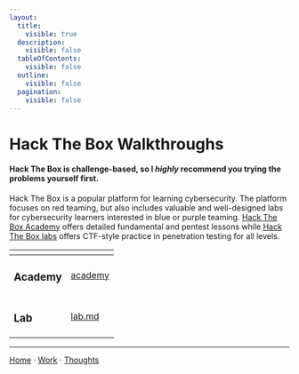 ```yaml
---
layout:
  title:
    visible: true
  description:
    visible: false
  tableOfContents:
    visible: false
  outline:
    visible: false
  pagination:
    visible: false
---
```


# Hack The Box Walkthroughs

#### Hack The Box is challenge-based, so I _highly_ recommend you trying the problems yourself first.

Hack The Box is a popular platform for learning cybersecurity. The platform focuses on red teaming, but also includes valuable and well-designed labs for cybersecurity learners interested in blue or purple teaming. [Hack The Box Academy](https://academy.hackthebox.com/) offers detailed fundamental and pentest lessons while [Hack The Box labs](https://www.hackthebox.com/) offers CTF-style practice in penetration testing for all levels.

<table data-card-size="large" data-view="cards"><thead><tr><th></th><th data-hidden data-card-target data-type="content-ref"></th></tr></thead><tbody><tr><td><h3>Academy</h3></td><td><a href="academy/">academy</a></td></tr><tr><td><h3>Lab</h3></td><td><a href="lab.md">lab.md</a></td></tr></tbody></table>

***

[Home](https://app.gitbook.com/o/0kO27okC5uVB9ALX3rho/s/036xtfEIzcEdGegONXWM/) ⋅ [Work](https://app.gitbook.com/o/0kO27okC5uVB9ALX3rho/s/WaFS755Q4sf02CxLcghQ/) ⋅ [Thoughts](https://app.gitbook.com/o/0kO27okC5uVB9ALX3rho/s/s4QQPMntQ25hmJToKSOu/)